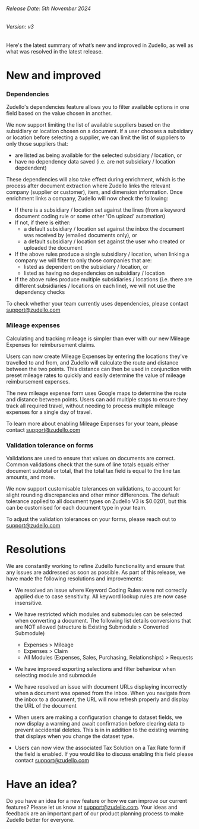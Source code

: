 ###### Release Date: 5th November 2024  
###### Version: v3

Here's the latest summary of what’s new and improved in Zudello, as well as what was resolved in the latest release.

# New and improved

### Dependencies

Zudello's dependencies feature allows you to filter available options in one field based on the value chosen in another. 

We now support limiting the list of available suppliers based on the subsidiary or location chosen on a document. If a user chooses a subsidiary or location before selecting a supplier, we can limit the list of suppliers to only those suppliers that:
- are listed as being available for the selected subsidiary / location, or
- have no dependency data saved (i.e. are not subsidiary / location depdendent)

These dependencies will also take effect during enrichment, which is the process after document extraction where Zudello links the relevant company (supplier or customer), item, and dimension information. Once enrichment links a company, Zudello will now check the following:
- If there is a subsidiary / location set against the lines (from a keyword document coding rule or some other 'On upload' automation)
- If not, if there is either:
	- a default subsidiary / location set against the inbox the document was received by (emailed documents only), or
	- a default subsidiary / location set against the user who created or uploaded the document 
- If the above rules produce a single subsidiary / location, when linking a company we will filter to only those companies that are:
	- listed as dependent on the subsidiary / location, or
	- listed as having no dependencies on subsidiary / location
- If the above rules produce multiple subsidiaries / locations (i.e. there are different subsidiaries / locations on each line), we will not use the dependency checks

To check whether your team currently uses dependencies, please contact support@zudello.com
### Mileage expenses

Calculating and tracking mileage is simpler than ever with our new Mileage Expenses for reimbursement claims. 

Users can now create Mileage Expenses by entering the locations they've travelled to and from, and Zudello will calculate the route and distance between the two points. This distance can then be used in conjunction with preset mileage rates to quickly and easily determine the value of mileage reimbursement expenses. 

The new mileage expense form uses Google maps to determine the route and distance between points. Users can add multiple stops to ensure they track all required travel, without needing to process multiple mileage expenses for a single day of travel.

To learn more about enabling Mileage Expenses for your team, please contact support@zudello.com
### Validation tolerance on forms

Validations are used to ensure that values on documents are correct. Common validations check that the sum of line totals equals either document subtotal or total, that the total tax field is equal to the line tax amounts, and more.

We now support customisable tolerances on validations, to account for slight rounding discrepancies and other minor differences. The default tolerance applied to all document types on Zudello V3 is $0.0201, but this can be customised for each document type in your team. 

To adjust the validation tolerances on your forms, please reach out to support@zudello.com

# Resolutions

We are constantly working to refine Zudello functionality and ensure that any issues are addressed as soon as possible. As part of this release, we have made the following resolutions and improvements:

- We resolved an issue where Keyword Coding Rules were not correctly applied due to case sensitivity. All keyword lookup rules are now case insensitive.

- We have restricted which modules and submodules can be selected when converting a document. The following list details conversions that are NOT allowed (structure is Existing Submodule > Converted Submodule)
	- Expenses > Mileage
	 - Expenses > Claim
	 - All Modules (Expenses, Sales, Purchasing, Relationships) > Requests

 - We have improved exporting selections and filter behaviour when selecting module and submodule

 - We have resolved an issue with document URLs displaying incorrectly when a document was opened from the inbox. When you navigate from the inbox to a document, the URL will now refresh properly and display the URL of the document

- When users are making a configuration change to dataset fields, we now display a warning and await confirmation before clearing data to prevent accidental deletes. This is in in addition to the existing warning that displays when you change the dataset type. 

- Users can now view the associated Tax Solution on a Tax Rate form if the field is enabled. If you would like to discuss enabling this field please contact support@zudello.com
# Have an idea?

Do you have an idea for a new feature or how we can improve our current features? Please let us know at [support@zudello.com](mailto:support@zudello.com). Your ideas and feedback are an important part of our product planning process to make Zudello better for everyone.